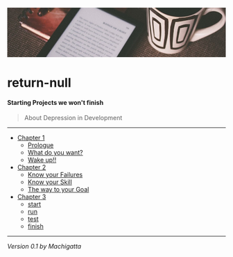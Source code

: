 ![header](header.jpg)

# return-null
#### Starting Projects we won't finish
> About Depression in Development
---
- [Chapter 1](/chapter_1/)
    + [Prologue](/chapter_1/Prologue.md)
    + [What do you want?](/chapter_1/WhatDoYouWant.md)
    + [Wake up!!](/chapter_1/WakeUp.md)
- [Chapter 2](/chapter_2/)
    + [Know your Failures](/chapter_2/KnowYourFailures.md)
    + [Know your Skill](/chapter_2/KnowYourSkill.md)
    + [The way to your Goal](/chapter_2/WayToYourGoal.md)
- [Chapter 3](/chapter_3/)
    + [start](/chapter_3/start.md)
    + [run](/chapter_3/run.md)
    + [test](/chapter_3/test.md)
    + [finish](/chapter_3/finish.md)

---
*Version 0.1 by Machigatta*